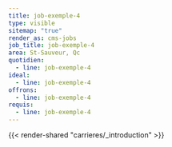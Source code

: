 ```yaml
---
title: job-exemple-4
type: visible
sitemap: "true"
render_as: cms-jobs
job_title: job-exemple-4
area: St-Sauveur, Qc
quotidien:
  - line: job-exemple-4
ideal:
  - line: job-exemple-4
offrons:
  - line: job-exemple-4
requis:
  - line: job-exemple-4
---
```

{{< render-shared "carrieres/_introduction" >}}